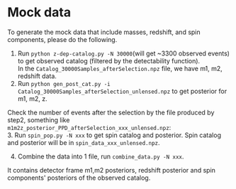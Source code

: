 # Mock data

To generate the mock data that include masses, redshift, and spin components, please do the following.

1. Run `python z-dep-catalog.py -N 30000`(will get ~3300 observed events) to get observed catalog (filtered by the detectability function). <br />
In the `Catalog_30000Samples_afterSelection.npz` file, we have m1, m2, redshift data. <br />
2. Run `python gen_post_cat.py -i Catalog_30000Samples_afterSelection_unlensed.npz` to get posterior for m1, m2, z. <br />

Check the number of events after the selection by the file produced by step2, something like `m1m2z_posterior_PPD_afterSelection_xxx_unlensed.npz`:  
3. Run `spin_pop.py -N xxx` to get spin catalog and posterior.
Spin catalog and posterior will be in `spin_data_xxx_unlensed.npz`.

4. Combine the data into 1 file, run `combine_data.py -N xxx`.

It contains detector frame m1,m2 posteriors, redshift posterior and spin components' posteriors of the observed catalog.





